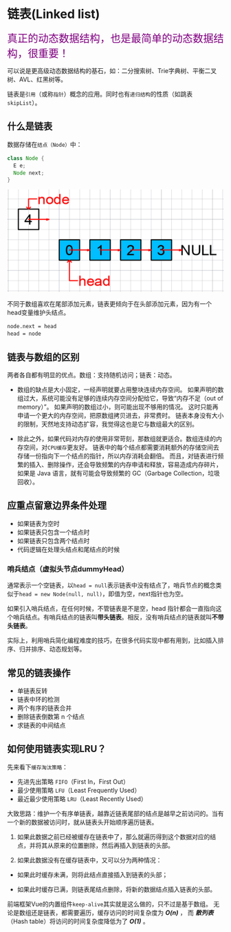 # 链表(Linked list)

<font color=purple size=5>真正的动态数据结构，也是最简单的动态数据结构，很重要！</font>

可以说是更高级动态数据结构的基石，如：二分搜索树、Trie字典树、平衡二叉树、AVL、红黑树等。

链表是`引用`（或称`指针`）概念的应用。同时也有`递归结构`的性质（如跳表`skipList`）。

## 什么是链表

数据存储在`结点（Node）`中：

```java
class Node {
  E e;
  Node next;
}
```

![链表示意图](../../.imgs/linked_list.png)

不同于数组喜欢在尾部添加元素，链表更倾向于在头部添加元素，因为有一个head变量维护头结点。

```md
node.next = head
head = node
```

## 链表与数组的区别

两者各自都有明显的优点。数组：支持随机访问；链表：动态。

- 数组的缺点是大小固定，一经声明就要占用整块连续内存空间。
如果声明的数组过大，系统可能没有足够的连续内存空间分配给它，导致“内存不足（out of memory）”。
如果声明的数组过小，则可能出现不够用的情况。
这时只能再申请一个更大的内存空间，把原数组拷贝进去，非常费时。
链表本身没有大小的限制，天然地支持动态扩容，我觉得这也是它与数组最大的区别。

- 除此之外，如果代码对内存的使用非常苛刻，那数组就更适合。数组连续的内存空间，对`CPU缓存`更友好。
链表中的每个结点都需要消耗额外的存储空间去存储一份指向下一个结点的指针，所以内存消耗会翻倍。
而且，对链表进行频繁的插入、删除操作，还会导致频繁的内存申请和释放，容易造成内存碎片，
如果是 Java 语言，就有可能会导致频繁的 GC（Garbage Collection，垃圾回收）。

## 应重点留意边界条件处理

- 如果链表为空时
- 如果链表只包含一个结点时
- 如果链表只包含两个结点时
- 代码逻辑在处理头结点和尾结点的时候

### 哨兵结点（虚拟头节点dummyHead）

通常表示一个空链表，以`head = null`表示链表中没有结点了，哨兵节点的概念类似于`head = new Node(null, null)`，即值为空，next指针也为空。

如果引入哨兵结点，在任何时候，不管链表是不是空，head 指针都会一直指向这个哨兵结点。有哨兵结点的链表叫**带头链表**。相反，没有哨兵结点的链表就叫**不带头链表**。

实际上，利用哨兵简化编程难度的技巧，在很多代码实现中都有用到，比如插入排序、归并排序、动态规划等。

## 常见的链表操作

- 单链表反转
- 链表中环的检测
- 两个有序的链表合并
- 删除链表倒数第 n 个结点
- 求链表的中间结点

## 如何使用链表实现LRU？

先来看下`缓存淘汰策略`：

- 先进先出策略 `FIFO`（First In，First Out）
- 最少使用策略 `LFU`（Least Frequently Used）
- 最近最少使用策略 `LRU`（Least Recently Used）

大致思路：维护一个有序单链表，越靠近链表尾部的结点是越早之前访问的。当有一个新的数据被访问时，就从链表头开始顺序遍历链表。

1. 如果此数据之前已经被缓存在链表中了，那么就遍历得到这个数据对应的结点，并将其从原来的位置删除，然后再插入到链表的头部。

2. 如果此数据没有在缓存链表中，又可以分为两种情况：

  - 如果此时缓存未满，则将此结点直接插入到链表的头部；

  - 如果此时缓存已满，则链表尾结点删除，将新的数据结点插入链表的头部。

前端框架Vue的内置组件`keep-alive`其实就是这么做的，只不过是基于数组。
无论是数组还是链表，都需要遍历，缓存访问的时间复杂度为 ***O(n)*** ，
而 ***散列表***（Hash table）将访问的时间复杂度降低为了 ***O(1)*** 。
